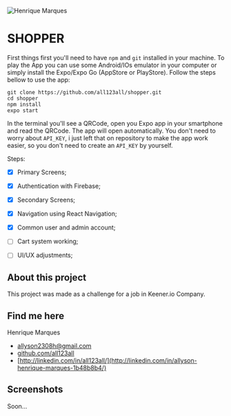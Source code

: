 ![Henrique Marques](img/gitbanner.png)

# SHOPPER

First things first you'll need to have `npm` and `git` installed in your machine. To play the App you can use some Android/IOs emulator in your computer or simply install the Expo/Expo Go (AppStore or PlayStore). Follow the steps bellow to use the app:
```
git clone https://github.com/all123all/shopper.git
cd shopper
npm install
expo start
```
In the terminal you'll see a QRCode, open you Expo app in your smartphone and read the QRCode. The app will open automatically. You don't need to worry about `API_KEY`, i just left that on repository to make the app work easier, so you don't need to create an `API_KEY` by yourself.

Steps:
- [x] Primary Screens;
- [x] Authentication with Firebase;
- [x] Secondary Screens;
- [x] Navigation using React Navigation;
- [x] Common user and admin account;
- [ ] Cart system working;
- [ ] UI/UX adjustments;


## About this project

This project was made as a challenge for a job in Keener.io Company. 


## Find me here

Henrique Marques
* [allyson2308h@gmail.com](mailto:allyson2308h@gmail.com)
* [github.com/all123all](http://github.com/all123all)
* [http://linkedin.com/in/all123all/](http://linkedin.com/in/allyson-henrique-marques-1b48b8b4/)


## Screenshots

Soon...
